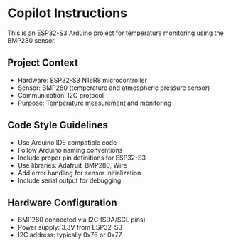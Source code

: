 # Copilot Instructions

<!-- Use this file to provide workspace-specific custom instructions to Copilot. For more details, visit https://code.visualstudio.com/docs/copilot/copilot-customization#_use-a-githubcopilotinstructionsmd-file -->

This is an ESP32-S3 Arduino project for temperature monitoring using the BMP280 sensor.

## Project Context
- Hardware: ESP32-S3 N16R8 microcontroller
- Sensor: BMP280 (temperature and atmospheric pressure sensor)
- Communication: I2C protocol
- Purpose: Temperature measurement and monitoring

## Code Style Guidelines
- Use Arduino IDE compatible code
- Follow Arduino naming conventions
- Include proper pin definitions for ESP32-S3
- Use libraries: Adafruit_BMP280, Wire
- Add error handling for sensor initialization
- Include serial output for debugging

## Hardware Configuration
- BMP280 connected via I2C (SDA/SCL pins)
- Power supply: 3.3V from ESP32-S3
- I2C address: typically 0x76 or 0x77
